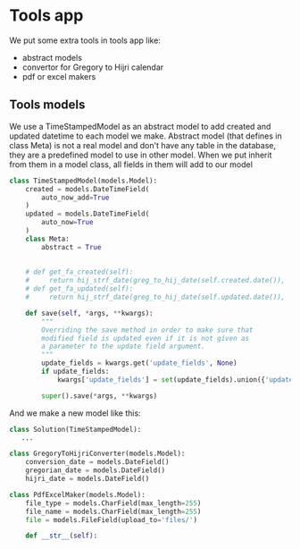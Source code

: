 # Tools app

We put some extra tools in tools app like:

- abstract models
- convertor for Gregory to Hijri calendar
- pdf or excel makers

## Tools models

We use a TimeStampedModel as an abstract model to add created and updated datetime to each model we make.
Abstract model (that defines in class Meta) is not a real model and don't have any table in the database, they are a predefined model to use in other model.
When we put inherit from them in a model class, all fields in them will add to our model

```python
class TimeStampedModel(models.Model):
    created = models.DateTimeField(
        auto_now_add=True
    )
    updated = models.DateTimeField(
        auto_now=True
    )
    class Meta: 
        abstract = True 
    
    
    # def get_fa_created(self):
    #     return hij_strf_date(greg_to_hij_date(self.created.date()), '%-d %B %Y')
    # def get_fa_updated(self):
    #     return hij_strf_date(greg_to_hij_date(self.updated.date()), '%-d %B %Y')

    def save(self, *args, **kwargs):
        """
        Overriding the save method in order to make sure that
        modified field is updated even if it is not given as
        a parameter to the update field argument.
        """
        update_fields = kwargs.get('update_fields', None)
        if update_fields:
            kwargs['update_fields'] = set(update_fields).union({'updated'})

        super().save(*args, **kwargs)
```

And we make a new model like this:

```python
class Solution(TimeStampedModel):
   ...
```


```python
class GregoryToHijriConverter(models.Model):
    conversion_date = models.DateField()
    gregorian_date = models.DateField()
    hijri_date = models.DateField()
```

```python
class PdfExcelMaker(models.Model):
    file_type = models.CharField(max_length=255)
    file_name = models.CharField(max_length=255)
    file = models.FileField(upload_to='files/')

    def __str__(self):
```